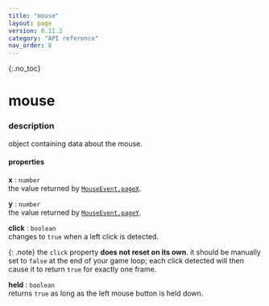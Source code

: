 ```yaml
---
title: "mouse"
layout: page
version: 0.11.2
category: "API reference"
nav_order: 8
---
```


{:.no_toc}
# mouse

### description
object containing data about the mouse.

#### properties

**x** : `number`\
the value returned by [`MouseEvent.pageX`](https://developer.mozilla.org/en-US/docs/Web/API/MouseEvent/pageX).

**y** : `number`\
the value returned by [`MouseEvent.pageY`](https://developer.mozilla.org/en-US/docs/Web/API/MouseEvent/pageY).

**click** : `boolean`\
changes to `true` when a left click is detected.

{: .note}
the `click` property **does not reset on its own**. it should be manually set to `false` at the end of your game loop; each click detected will then cause it to return `true` for exactly one frame.

**held** : `boolean`\
returns `true` as long as the left mouse button is held down.
